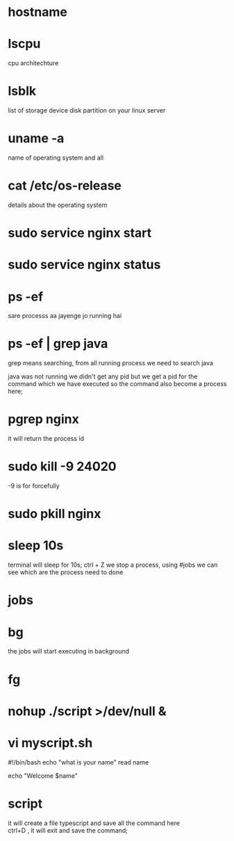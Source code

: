# hostname
# lscpu 
cpu architechture

# lsblk
list of storage device disk partition on your linux server

# uname -a
name of operating system and all 
# cat /etc/os-release
details about the operating system


# sudo service nginx start
# sudo service nginx status


# ps -ef 
  sare processs aa jayenge jo running hai


<!-- How to check process java is running or not -->
# ps -ef | grep java
 grep means searching, from all running process we need to search java

<!-- rishura+ 24474   423  0 17:45 pts/5    00:00:00 grep --color=auto java --> java was not running we didn't get any pid but we get a pid for the command which we have executed so the command also become a process here;



<!-- How to get process id of process; -->
# pgrep nginx
it will return the process id 

<!-- HOw to stop a process by processId? -->
# sudo kill -9 24020
-9 is for forcefully

<!-- How to stop a process by it's name -->
# sudo pkill nginx


# sleep 10s 
terminal will sleep for 10s;
 ctrl + Z we stop a process, 
using #jobs we can see which are the process need to done 
<!-- How to see all the active jobs -->
# jobs

<!-- How to resume a job in background -->
# bg
the jobs will start executing in background

<!-- How to resume a job in foreground  -->
# fg

<!-- How to run a script in background -->
# nohup ./script >/dev/null &

# vi myscript.sh
#!/bin/bash
echo "what is your name"
read name

echo "Welcome $name"

# script
it will create a file typescript and save all the command here  
ctrl+D , it will exit and save the command;

